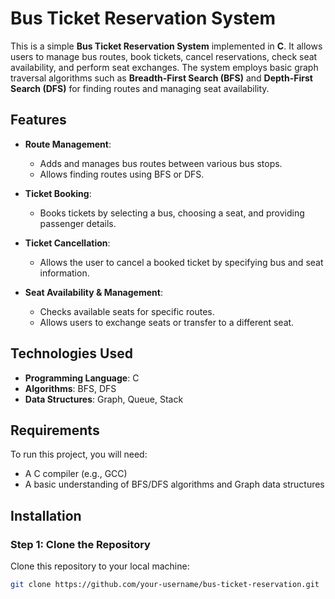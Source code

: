 
# Bus Ticket Reservation System

This is a simple **Bus Ticket Reservation System** implemented in **C**. It allows users to manage bus routes, book tickets, cancel reservations, check seat availability, and perform seat exchanges. The system employs basic graph traversal algorithms such as **Breadth-First Search (BFS)** and **Depth-First Search (DFS)** for finding routes and managing seat availability.

## Features

- **Route Management**:
  - Adds and manages bus routes between various bus stops.
  - Allows finding routes using BFS or DFS.
  
- **Ticket Booking**:
  - Books tickets by selecting a bus, choosing a seat, and providing passenger details.
  
- **Ticket Cancellation**:
  - Allows the user to cancel a booked ticket by specifying bus and seat information.
  
- **Seat Availability & Management**:
  - Checks available seats for specific routes.
  - Allows users to exchange seats or transfer to a different seat.

## Technologies Used

- **Programming Language**: C
- **Algorithms**: BFS, DFS
- **Data Structures**: Graph, Queue, Stack

## Requirements

To run this project, you will need:

- A C compiler (e.g., GCC)
- A basic understanding of BFS/DFS algorithms and Graph data structures

## Installation

### Step 1: Clone the Repository

Clone this repository to your local machine:

```bash
git clone https://github.com/your-username/bus-ticket-reservation.git
